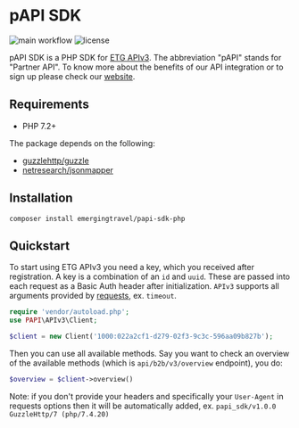 # pAPI SDK

![main workflow](https://github.com/emergingtravel/papi-sdk-python/workflows/Main/badge.svg)
![license](https://img.shields.io/github/license/emergingtravel/papi-sdk-python.svg)

pAPI SDK is a PHP SDK for [ETG APIv3](https://docs.emergingtravel.com/).
The abbreviation "pAPI" stands for "Partner API". 
To know more about the benefits of our API integration or to sign up please check our [website](https://www.ratehawk.com/lp/en/API).

## Requirements

- PHP 7.2+

The package depends on the following:

- [guzzlehttp/guzzle](https://github.com/guzzle/guzzle)
- [netresearch/jsonmapper](https://github.com/cweiske/jsonmapper)

## Installation

```
composer install emergingtravel/papi-sdk-php
```

## Quickstart

To start using ETG APIv3 you need a key, which you received after registration. 
A key is a combination of an `id` and `uuid`. These are passed into each request as a Basic Auth header after initialization.
`APIv3` supports all arguments provided by [requests](https://github.com/psf/requests), ex. `timeout`.

```php
require 'vendor/autoload.php';
use PAPI\APIv3\Client;

$client = new Client('1000:022a2cf1-d279-02f3-9c3c-596aa09b827b');
```

Then you can use all available methods. Say you want to check an overview of the available methods (which is `api/b2b/v3/overview` endpoint), you do:

```php
$overview = $client->overview()
```

Note: if you don't provide your headers and specifically your `User-Agent` in requests options then it will be automatically added, ex. `papi_sdk/v1.0.0 GuzzleHttp/7 (php/7.4.20)`
